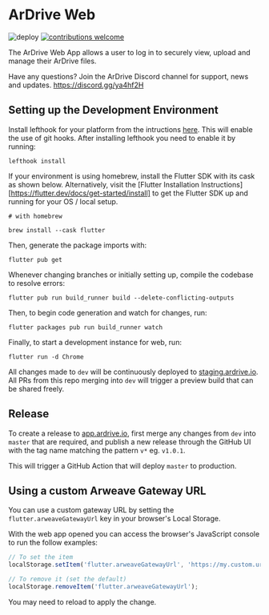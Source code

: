 # ArDrive Web

![deploy](https://github.com/ardriveapp/ardrive-web/workflows/deploy/badge.svg)
[![contributions welcome](https://img.shields.io/badge/contributions-welcome-brightgreen.svg?style=flat)](https://github.com/ardriveapp/ardrive-web/issues)

The ArDrive Web App allows a user to log in to securely view, upload and manage their ArDrive files.

Have any questions? Join the ArDrive Discord channel for support, news and updates. https://discord.gg/ya4hf2H

## Setting up the Development Environment

Install lefthook for your platform from the intructions [here](https://github.com/evilmartians/lefthook/blob/master/docs/other.md).
This will enable the use of git hooks.
After installing lefthook you need to enable it by running:

```shell
lefthook install
```

If your environment is using homebrew, install the Flutter SDK with its cask as shown below. Alternatively, visit the [Flutter Installation Instructions][https://flutter.dev/docs/get-started/install] to get the Flutter SDK up and running for your OS / local setup.

```shell
# with homebrew

brew install --cask flutter
```

Then, generate the package imports with:

```shell
flutter pub get
```

Whenever changing branches or initially setting up, compile the codebase to resolve errors:

```shell
flutter pub run build_runner build --delete-conflicting-outputs
```

Then, to begin code generation and watch for changes, run:

```shell
flutter packages pub run build_runner watch
```

Finally, to start a development instance for web, run:

```shell
flutter run -d Chrome
```

All changes made to `dev` will be continuously deployed to [staging.ardrive.io](https://staging.ardrive.io). All PRs from this repo merging into `dev` will trigger a preview build that can be shared freely.

## Release

To create a release to [app.ardrive.io](https://app.ardrive.io), first merge any changes from `dev` into `master` that are required, and publish a new release through the GitHub UI with the tag name matching the pattern `v*` eg. `v1.0.1`.

This will trigger a GitHub Action that will deploy `master` to production.

## Using a custom Arweave Gateway URL

You can use a custom gateway URL by setting the `flutter.arweaveGatewayUrl` key in your browser's Local Storage.

With the web app opened you can access the browser's JavaScript console to run the follow examples:

```js
// To set the item
localStorage.setItem('flutter.arweaveGatewayUrl', 'https://my.custom.url');

// To remove it (set the default)
localStorage.removeItem('flutter.arweaveGatewayUrl');
```

You may need to reload to apply the change.
